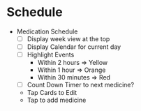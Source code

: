 # Schedule

- Medication Schedule
    - [ ] Display week view at the top
    - [ ] Display Calendar for current day
    - [ ] Highlight Events
        - Within 2 hours => Yellow
        - Within 1 hour => Orange
        - Within 30 minutes => Red
    - [ ] Count Down Timer to next medicine?
    - Tap Cards to Edit
    - Tap to add medicine
